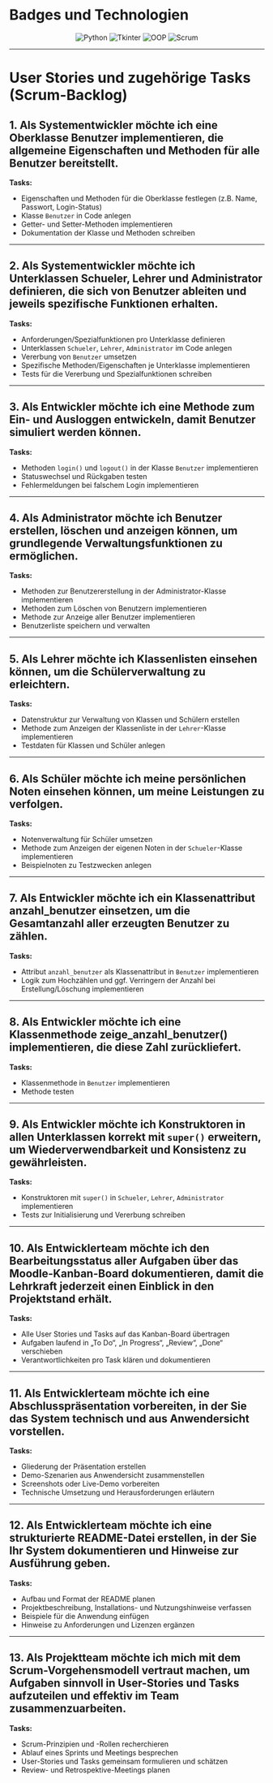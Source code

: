 # Badges und Technologien

<p align="center">
  <img src="https://img.shields.io/badge/Python-3776AB?style=for-the-badge&logo=python&logoColor=white" alt="Python">
  <img src="https://img.shields.io/badge/Tkinter-FFCA28?style=for-the-badge" alt="Tkinter">
  <img src="https://img.shields.io/badge/OOP-Object%20Oriented-blue?style=for-the-badge" alt="OOP">
  <img src="https://img.shields.io/badge/Scrum-Agile-green?style=for-the-badge" alt="Scrum">
</p>

---
# User Stories und zugehörige Tasks (Scrum-Backlog)

## 1. Als Systementwickler möchte ich eine Oberklasse **Benutzer** implementieren, die allgemeine Eigenschaften und Methoden für alle Benutzer bereitstellt.
**Tasks:**
- Eigenschaften und Methoden für die Oberklasse festlegen (z.B. Name, Passwort, Login-Status)
- Klasse `Benutzer` in Code anlegen
- Getter- und Setter-Methoden implementieren
- Dokumentation der Klasse und Methoden schreiben

---

## 2. Als Systementwickler möchte ich Unterklassen **Schueler**, **Lehrer** und **Administrator** definieren, die sich von Benutzer ableiten und jeweils spezifische Funktionen erhalten.
**Tasks:**
- Anforderungen/Spezialfunktionen pro Unterklasse definieren
- Unterklassen `Schueler`, `Lehrer`, `Administrator` im Code anlegen
- Vererbung von `Benutzer` umsetzen
- Spezifische Methoden/Eigenschaften je Unterklasse implementieren
- Tests für die Vererbung und Spezialfunktionen schreiben

---

## 3. Als Entwickler möchte ich eine Methode zum **Ein- und Ausloggen** entwickeln, damit Benutzer simuliert werden können.
**Tasks:**
- Methoden `login()` und `logout()` in der Klasse `Benutzer` implementieren
- Statuswechsel und Rückgaben testen
- Fehlermeldungen bei falschem Login implementieren

---

## 4. Als Administrator möchte ich **Benutzer erstellen, löschen und anzeigen** können, um grundlegende Verwaltungsfunktionen zu ermöglichen.
**Tasks:**
- Methoden zur Benutzererstellung in der Administrator-Klasse implementieren
- Methoden zum Löschen von Benutzern implementieren
- Methode zur Anzeige aller Benutzer implementieren
- Benutzerliste speichern und verwalten

---

## 5. Als Lehrer möchte ich **Klassenlisten einsehen** können, um die Schülerverwaltung zu erleichtern.
**Tasks:**
- Datenstruktur zur Verwaltung von Klassen und Schülern erstellen
- Methode zum Anzeigen der Klassenliste in der `Lehrer`-Klasse implementieren
- Testdaten für Klassen und Schüler anlegen

---

## 6. Als Schüler möchte ich **meine persönlichen Noten einsehen** können, um meine Leistungen zu verfolgen.
**Tasks:**
- Notenverwaltung für Schüler umsetzen
- Methode zum Anzeigen der eigenen Noten in der `Schueler`-Klasse implementieren
- Beispielnoten zu Testzwecken anlegen

---

## 7. Als Entwickler möchte ich ein Klassenattribut **anzahl_benutzer** einsetzen, um die Gesamtanzahl aller erzeugten Benutzer zu zählen.
**Tasks:**
- Attribut `anzahl_benutzer` als Klassenattribut in `Benutzer` implementieren
- Logik zum Hochzählen und ggf. Verringern der Anzahl bei Erstellung/Löschung implementieren

---

## 8. Als Entwickler möchte ich eine Klassenmethode **zeige_anzahl_benutzer()** implementieren, die diese Zahl zurückliefert.
**Tasks:**
- Klassenmethode in `Benutzer` implementieren
- Methode testen

---

## 9. Als Entwickler möchte ich **Konstruktoren in allen Unterklassen korrekt mit `super()` erweitern**, um Wiederverwendbarkeit und Konsistenz zu gewährleisten.
**Tasks:**
- Konstruktoren mit `super()` in `Schueler`, `Lehrer`, `Administrator` implementieren
- Tests zur Initialisierung und Vererbung schreiben

---

## 10. Als Entwicklerteam möchte ich den **Bearbeitungsstatus aller Aufgaben über das Moodle-Kanban-Board dokumentieren**, damit die Lehrkraft jederzeit einen Einblick in den Projektstand erhält.
**Tasks:**
- Alle User Stories und Tasks auf das Kanban-Board übertragen
- Aufgaben laufend in „To Do“, „In Progress“, „Review“, „Done“ verschieben
- Verantwortlichkeiten pro Task klären und dokumentieren

---

## 11. Als Entwicklerteam möchte ich eine **Abschlusspräsentation vorbereiten**, in der Sie das System technisch und aus Anwendersicht vorstellen.
**Tasks:**
- Gliederung der Präsentation erstellen
- Demo-Szenarien aus Anwendersicht zusammenstellen
- Screenshots oder Live-Demo vorbereiten
- Technische Umsetzung und Herausforderungen erläutern

---

## 12. Als Entwicklerteam möchte ich eine **strukturierte README-Datei erstellen**, in der Sie Ihr System dokumentieren und Hinweise zur Ausführung geben.
**Tasks:**
- Aufbau und Format der README planen
- Projektbeschreibung, Installations- und Nutzungshinweise verfassen
- Beispiele für die Anwendung einfügen
- Hinweise zu Anforderungen und Lizenzen ergänzen

---

## 13. Als Projektteam möchte ich mich mit dem **Scrum-Vorgehensmodell vertraut machen**, um Aufgaben sinnvoll in User-Stories und Tasks aufzuteilen und effektiv im Team zusammenzuarbeiten.
**Tasks:**
- Scrum-Prinzipien und -Rollen recherchieren
- Ablauf eines Sprints und Meetings besprechen
- User-Stories und Tasks gemeinsam formulieren und schätzen
- Review- und Retrospektive-Meetings planen